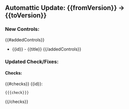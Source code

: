 ## Automattic Update: {{fromVersion}} -> {{toVersion}}

### New Controls:
{{#addedControls}}
+   {{id}} - {{title}}
{{/addedControls}}

### Updated Check/Fixes:
#### Checks:

{{#checks}}
{{id}}:
```
{{{check}}}
```


{{/checks}}
